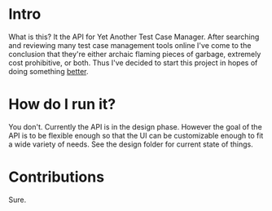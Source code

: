 # Intro
What is this? It the API for Yet Another Test Case Manager. After searching and reviewing many test case management tools online I've come to the conclusion that they're either archaic flaming pieces of garbage, extremely cost prohibitive, or both. Thus I've decided to start this project in hopes of doing something [better](https://xkcd.com/927/).

# How do I run it?
 You don't. Currently the API is in the design phase. However the goal of the API is to be flexible enough so that the UI can be customizable enough to fit a wide variety of needs. See the design folder for current state of things.
 
# Contributions
Sure.
